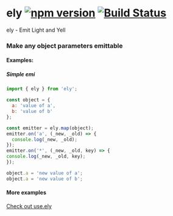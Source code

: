 # ely [![npm version](https://img.shields.io/npm/v/ely.svg?style=flat)](https://www.npmjs.com/package/ely) [![Build Status](https://img.shields.io/travis/ranapat/ely/master.svg?style=flat)](https://travis-ci.org/ranapat/ely)
ely - Emit Light and Yell

### Make any object parameters emittable

#### Examples:

##### Simple emi
```javascript
import { ely } from 'ely';

const object = {
  a: 'value of a',
  b: 'value of b'
};

const emitter = ely.map(object);
emitter.on('a', (_new, _old) => {
  console.log(_new, _old);
});
emitter.on('*', (_new, _old, key) => {
console.log(_new, _old, key);
});

object.a = 'new value of a';
object.a = 'new value of b';

```

#### More examples

[Check out use.ely](http://github.com/ranapat/use.ely)